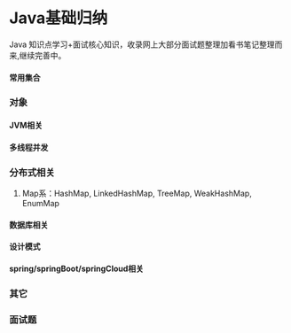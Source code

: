 # Java基础归纳

Java 知识点学习+面试核心知识，收录网上大部分面试题整理加看书笔记整理而来,继续完善中。



#### 常用集合




### 对象


#### JVM相关




#### 多线程并发

### 分布式相关
1. Map系：HashMap, LinkedHashMap, TreeMap, WeakHashMap, EnumMap


#### 数据库相关

#### 设计模式


#### spring/springBoot/springCloud相关


### 其它


### 面试题
